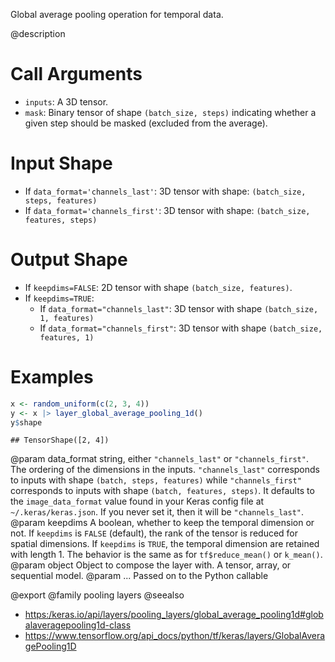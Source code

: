 Global average pooling operation for temporal data.

@description

# Call Arguments
- `inputs`: A 3D tensor.
- `mask`: Binary tensor of shape `(batch_size, steps)` indicating whether
    a given step should be masked (excluded from the average).

# Input Shape
- If `data_format='channels_last'`:
    3D tensor with shape:
    `(batch_size, steps, features)`
- If `data_format='channels_first'`:
    3D tensor with shape:
    `(batch_size, features, steps)`

# Output Shape
- If `keepdims=FALSE`:
    2D tensor with shape `(batch_size, features)`.
- If `keepdims=TRUE`:
    - If `data_format="channels_last"`:
        3D tensor with shape `(batch_size, 1, features)`
    - If `data_format="channels_first"`:
        3D tensor with shape `(batch_size, features, 1)`

# Examples

```r
x <- random_uniform(c(2, 3, 4))
y <- x |> layer_global_average_pooling_1d()
y$shape
```

```
## TensorShape([2, 4])
```

@param data_format string, either `"channels_last"` or `"channels_first"`.
    The ordering of the dimensions in the inputs. `"channels_last"`
    corresponds to inputs with shape `(batch, steps, features)`
    while `"channels_first"` corresponds to inputs with shape
    `(batch, features, steps)`. It defaults to the `image_data_format`
    value found in your Keras config file at `~/.keras/keras.json`.
    If you never set it, then it will be `"channels_last"`.
@param keepdims A boolean, whether to keep the temporal dimension or not.
    If `keepdims` is `FALSE` (default), the rank of the tensor is
    reduced for spatial dimensions. If `keepdims` is `TRUE`, the
    temporal dimension are retained with length 1.
    The behavior is the same as for `tf$reduce_mean()` or `k_mean()`.
@param object Object to compose the layer with. A tensor, array, or sequential model.
@param ... Passed on to the Python callable

@export
@family pooling layers
@seealso
+ <https:/keras.io/api/layers/pooling_layers/global_average_pooling1d#globalaveragepooling1d-class>
+ <https://www.tensorflow.org/api_docs/python/tf/keras/layers/GlobalAveragePooling1D>
